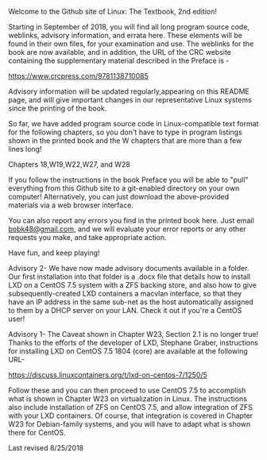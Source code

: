 Welcome to the Github site of Linux: The Textbook, 2nd edition!

Starting in September of 2018, you will find all long program source code, 
weblinks, advisory information, and errata here. 
These elements will be found in their own files, for your examination and use.
The weblinks for the book are now available, and
in addition, the URL of the CRC website containing the supplementary
material described in the Preface is -

https://www.crcpress.com/9781138710085

Advisory information will be updated regularly,appearing on this README page, and will give
important changes in our representative Linux systems since the printing of the book.

So far, we have added program source code in Linux-compatible text
format for the following chapters, so you don't have to type in program listings shown in the
printed book and the W chapters  that are more than a few lines long!

Chapters 18,W19,W22,W27, and W28

If you follow the instructions in the book Preface you will be able 
to "pull" everything from this Github site to a git-enabled directory on your own computer! 
Alternatively, you can just download the above-provided materials via a web
browser interface.

You can also report any errors you find in the printed book here.
Just email bobk48@gmail.com, and we will evaluate your error reports
or any other requests you make, and take appropriate action.

Have fun, and keep playing!

Advisory 2- We have now made advisory documents available in a folder. Our first installation into that folder is a .docx file that details how to install LXD on a CentOS 7.5 system with a ZFS backing store, and also how to give subsequently-created LXD containers a macvlan interface, so that they have an IP address in the same sub-net as the host automatically assigned to them by a DHCP server on your LAN. Check it out if you're a CentOS user!

Advisory 1- The Caveat shown in Chapter W23, Section 2.1 is no longer true! Thanks to the efforts of the developer of LXD, Stephane Graber, instructions for installing LXD on CentOS 7.5 1804 (core) are available at the following URL-

https://discuss.linuxcontainers.org/t/lxd-on-centos-7/1250/5

Follow these and you can then proceed to use CentOS 7.5 to accomplish what is shown in Chapter W23 on virtualization in Linux. The instructions also include installation of ZFS on CentOS 7.5, and allow integration of ZFS with your LXD containers. Of course, that integration is covered in Chapter W23 for Debian-family systems, and you will have to adapt what is shown there for CentOS.


Last revised 8/25/2018
